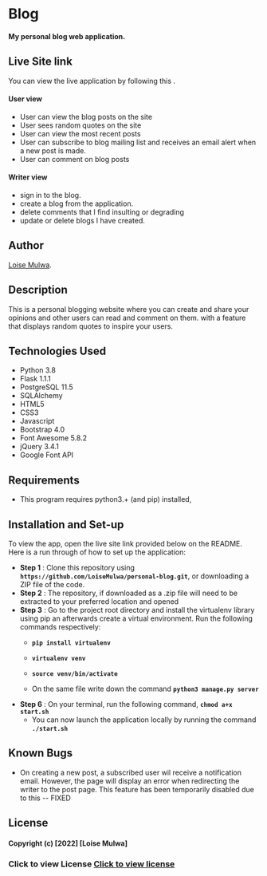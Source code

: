 # Blog

####  My personal blog web application.

## Live Site link
You can view the live application by following this []().

####  User view
* User can view the blog posts on the site
* User sees random quotes on the site
* User can view the most recent posts
* User can subscribe to blog mailing list and receives an email alert when a new post is made.
* User can comment on blog posts


####  Writer view
* sign in to the blog.
* create a blog from the application.
* delete comments that I find insulting or degrading
* update or delete blogs I have created.


## Author
[Loise Mulwa](https://github.com/LoiseMulwa/personal-blog.git).

## Description
This is a personal blogging website where you can create and share your opinions and other users can read and comment on them. with a feature that displays random quotes to inspire your users.

## Technologies Used
* Python 3.8
* Flask 1.1.1
* PostgreSQL 11.5
* SQLAlchemy
* HTML5  
* CSS3
* Javascript
* Bootstrap 4.0
* Font Awesome 5.8.2
* jQuery 3.4.1
* Google Font API

## Requirements
* This program requires python3.+ (and pip) installed,

## Installation and Set-up
To view the app, open the live site link provided below on the README.
Here is a run through of how to set up the application:
* **Step 1** : Clone this repository using **`https://github.com/LoiseMulwa/personal-blog.git`**, or downloading a ZIP file of the code.
* **Step 2** : The repository, if downloaded as a .zip file will need to be extracted to your preferred location and opened
* **Step 3** : Go to the project root directory and install the virtualenv library using pip an afterwards create a virtual environment. Run the following commands respectively:
    * **`pip install virtualenv`**
    * **`virtualenv venv`**
    * **`source venv/bin/activate`**
        
    * On the same file write down the command **`python3 manage.py server`** 
* **Step 6** : On your terminal, run the following command, **`chmod a+x start.sh`**
    * You can now launch the application locally by running the command **`./start.sh`** 
    


## Known Bugs
* On creating a new post, a subscribed user wil receive a notification email. However, the page will display an error when redirecting the writer to the post page. This feature has been temporarily disabled due to this -- FIXED


## License
#### Copyright (c) [2022] [Loise Mulwa] 
### Click to view License [Click to view license](LICENSE)